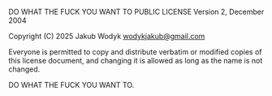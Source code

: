 DO WHAT THE FUCK YOU WANT TO PUBLIC LICENSE
Version 2, December 2004

Copyright (C) 2025 Jakub Wodyk <wodykjakub@gmail.com>

Everyone is permitted to copy and distribute verbatim or modified copies
of this license document, and changing it is allowed as long as the name
is not changed.

DO WHAT THE FUCK YOU WANT TO.
